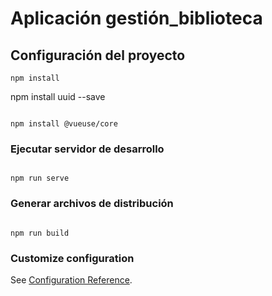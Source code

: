 # Aplicación gestión_biblioteca

## Configuración del proyecto

```
npm install
```

npm install uuid --save

```

npm install @vueuse/core
```

### Ejecutar servidor de desarrollo

```

npm run serve

```

### Generar archivos de distribución

```

npm run build

```

### Customize configuration

See [Configuration Reference](https://cli.vuejs.org/config/).

```

```
